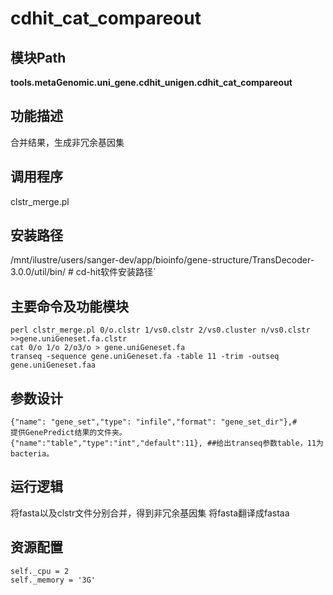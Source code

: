 cdhit_cat_compareout
==========================

模块Path
-----------

**tools.metaGenomic.uni_gene.cdhit_unigen.cdhit_cat_compareout**

功能描述
-----------------------------------

合并结果，生成非冗余基因集

调用程序
-----------------------------------

clstr_merge.pl

安装路径
-----------------------------------

/mnt/ilustre/users/sanger-dev/app/bioinfo/gene-structure/TransDecoder-3.0.0/util/bin/  # cd-hit软件安装路径`



主要命令及功能模块
-----------------------------------

```
perl clstr_merge.pl 0/o.clstr 1/vs0.clstr 2/vs0.cluster n/vs0.clstr >>gene.uniGeneset.fa.clstr
cat 0/o 1/o 2/o3/o > gene.uniGeneset.fa
transeq -sequence gene.uniGeneset.fa -table 11 -trim -outseq gene.uniGeneset.faa
```

参数设计
-----------------------------------

```
{"name": "gene_set","type": "infile","format": "gene_set_dir"},#
提供GenePredict结果的文件夹。
{"name":"table","type":"int","default":11}, ##给出transeq参数table，11为bacteria。

```

运行逻辑
-----------------------------------

将fasta以及clstr文件分别合并，得到非冗余基因集
将fasta翻译成fastaa

资源配置
-----------------------------------

```
self._cpu = 2
self._memory = '3G'